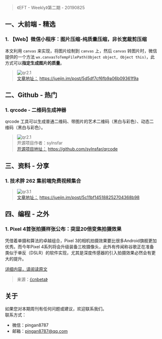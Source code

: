 > 《EFT - Weekly》第二期 - 20190825

## 一、大前端 - 精选

### 1. 【Web】微信小程序：图片压缩-纯质量压缩，非长宽裁剪压缩

本文利用 `canvas` 来实现，将图片绘制到 `canvas` 上，然后 `canvas` 转图片时，微信提供的一个方法 `wx.canvasToTempFilePath(Object object, Object this)`，此方式可以**指定生成图片的质量**。

> ![qr2.1](http://images.pingan8787.com/20190825_qr1.1.png)   
> [文章地址：](https://juejin.im/post/5d5df7cf6fb9a06b09361f9a) https://juejin.im/post/5d5df7cf6fb9a06b09361f9a

## 二、Github - 热门

### 1. qrcode - 二维码生成神器

qrcode 工具可以生成普通二维码、带图片的艺术二维码（黑白与彩色）、动态二维码（黑白与彩色）。

> ![qr2.1](http://images.pingan8787.com/20190825_qr2.1.png)     
> 开源项目作者：sylnsfar    
> [开源项目地址：](https://github.com/sylnsfar/qrcode) https://github.com/sylnsfar/qrcode    

## 三、资料 - 分享

### 1. 技术胖 262 集前端免费视频集合

> ![qr3.1](http://images.pingan8787.com/20190825_qr3.1.png)   
> [文章地址：](https://juejin.im/post/5c11bf145188252704368b98) https://juejin.im/post/5c11bf145188252704368b98

## 四、编程 - 之外

### 1. Pixel 4首张拍摄样张公布：突显20倍变焦拍摄效果

凭借着单摄和算法的卓越组合，Pixel 3的相机拍摄效果要比很多Android旗舰更加优秀。而今年Pixel 4系列将会升级装备三枚摄像头，此外有传闻称谷歌正在准备类似于单反（DSLR）的软件实现，尤其是深度传感器的引入拍摄效果必然会有更大的提升。

[详细内容，请阅读原文](https://www.cnbeta.com/articles/tech/877513.htm)

> 来源：[《cnbeta》](https://www.cnbeta.com/articles/tech/877513.htm)

## 关于

如果您对本期周刊有任何问题或建议，欢迎联系我们。   
联系方式：   
* 微信：pingan8787
* 邮箱：pingan8787@qq.com